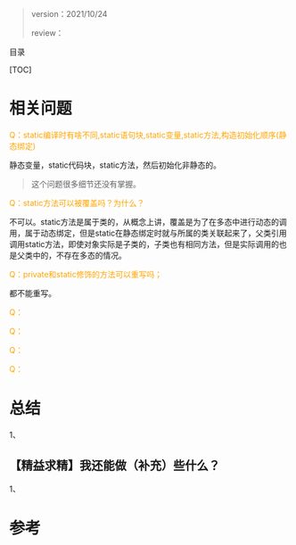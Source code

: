 > version：2021/10/24
>
> review：



目录

[TOC]





# 相关问题

<font color='orange'>Q：static编译时有啥不同,static语句块,static变量,static方法,构造初始化顺序(静态绑定)</font>

静态变量，static代码块，static方法，然后初始化非静态的。

> 这个问题很多细节还没有掌握。

<font color='orange'>Q：static方法可以被覆盖吗？为什么？</font>

不可以。static方法是属于类的，从概念上讲，覆盖是为了在多态中进行动态的调用，属于动态绑定，但是static在静态绑定时就与所属的类关联起来了，父类引用调用static方法，即使对象实际是子类的，子类也有相同方法，但是实际调用的也是父类中的，不存在多态的情况。

<font color='orange'>Q：private和static修饰的方法可以重写吗；</font>

都不能重写。

<font color='orange'>Q：</font>



<font color='orange'>Q：</font>



<font color='orange'>Q：</font>



<font color='orange'>Q：</font>



# 总结

1、

## 【精益求精】我还能做（补充）些什么？

1、



# 参考

